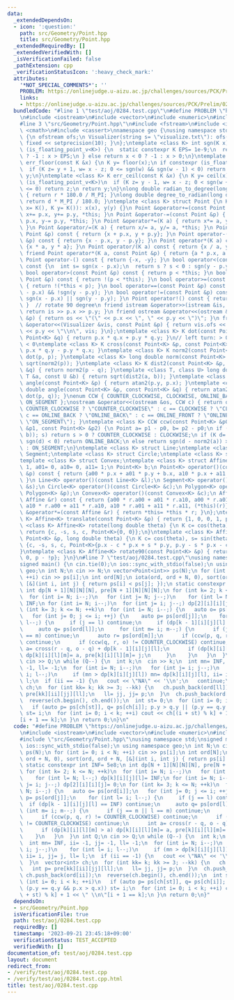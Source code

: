 ```yaml
---
data:
  _extendedDependsOn:
  - icon: ':question:'
    path: src/Geometry/Point.hpp
    title: src/Geometry/Point.hpp
  _extendedRequiredBy: []
  _extendedVerifiedWith: []
  _isVerificationFailed: false
  _pathExtension: cpp
  _verificationStatusIcon: ':heavy_check_mark:'
  attributes:
    '*NOT_SPECIAL_COMMENTS*': ''
    PROBLEM: https://onlinejudge.u-aizu.ac.jp/challenges/sources/PCK/Prelim/0284
    links:
    - https://onlinejudge.u-aizu.ac.jp/challenges/sources/PCK/Prelim/0284
  bundledCode: "#line 1 \"test/aoj/0284.test.cpp\"\n#define PROBLEM \"https://onlinejudge.u-aizu.ac.jp/challenges/sources/PCK/Prelim/0284\"\
    \n#include <iostream>\n#include <vector>\n#include <numeric>\n#include <algorithm>\n\
    #line 3 \"src/Geometry/Point.hpp\"\n#include <fstream>\n#include <iomanip>\n#include\
    \ <cmath>\n#include <cassert>\nnamespace geo {\nusing namespace std;\nstruct Visualizer\
    \ {\n ofstream ofs;\n Visualizer(string s= \"visualize.txt\"): ofs(s) { ofs <<\
    \ fixed << setprecision(10); }\n};\ntemplate <class K> int sgn(K x) {\n if constexpr\
    \ (is_floating_point_v<K>) {\n  static constexpr K EPS= 1e-9;\n  return x < -EPS\
    \ ? -1 : x > EPS;\n } else return x < 0 ? -1 : x > 0;\n}\ntemplate <class K> K\
    \ err_floor(const K &x) {\n K y= floor(x);\n if constexpr (is_floating_point_v<K>)\n\
    \  if (K z= y + 1, w= x - z; 0 <= sgn(w) && sgn(w - 1) < 0) return z;\n return\
    \ y;\n}\ntemplate <class K> K err_ceil(const K &x) {\n K y= ceil(x);\n if constexpr\
    \ (is_floating_point_v<K>)\n  if (K z= y - 1, w= x - z; 0 < sgn(w + 1) && sgn(w)\
    \ <= 0) return z;\n return y;\n}\nlong double radian_to_degree(long double r)\
    \ { return r * 180.0 / M_PI; }\nlong double degree_to_radian(long double d) {\
    \ return d * M_PI / 180.0; }\ntemplate <class K> struct Point {\n K x, y;\n Point(K\
    \ x= K(), K y= K()): x(x), y(y) {}\n Point &operator+=(const Point &p) { return\
    \ x+= p.x, y+= p.y, *this; }\n Point &operator-=(const Point &p) { return x-=\
    \ p.x, y-= p.y, *this; }\n Point &operator*=(K a) { return x*= a, y*= a, *this;\
    \ }\n Point &operator/=(K a) { return x/= a, y/= a, *this; }\n Point operator+(const\
    \ Point &p) const { return {x + p.x, y + p.y}; }\n Point operator-(const Point\
    \ &p) const { return {x - p.x, y - p.y}; }\n Point operator*(K a) const { return\
    \ {x * a, y * a}; }\n Point operator/(K a) const { return {x / a, y / a}; }\n\
    \ friend Point operator*(K a, const Point &p) { return {a * p.x, a * p.y}; }\n\
    \ Point operator-() const { return {-x, -y}; }\n bool operator<(const Point &p)\
    \ const {\n  int s= sgn(x - p.x);\n  return s ? s < 0 : sgn(y - p.y) < 0;\n }\n\
    \ bool operator>(const Point &p) const { return p < *this; }\n bool operator<=(const\
    \ Point &p) const { return !(p < *this); }\n bool operator>=(const Point &p) const\
    \ { return !(*this < p); }\n bool operator==(const Point &p) const { return !sgn(x\
    \ - p.x) && !sgn(y - p.y); }\n bool operator!=(const Point &p) const { return\
    \ sgn(x - p.x) || sgn(y - p.y); }\n Point operator!() const { return {-y, x};\
    \ }  // rotate 90 degree\n friend istream &operator>>(istream &is, Point &p) {\
    \ return is >> p.x >> p.y; }\n friend ostream &operator<<(ostream &os, const Point\
    \ &p) { return os << \"(\" << p.x << \", \" << p.y << \")\"; }\n friend Visualizer\
    \ &operator<<(Visualizer &vis, const Point &p) { return vis.ofs << p.x << \" \"\
    \ << p.y << \"\\n\", vis; }\n};\ntemplate <class K> K dot(const Point<K> &p, const\
    \ Point<K> &q) { return p.x * q.x + p.y * q.y; }\n// left turn: > 0, right turn:\
    \ < 0\ntemplate <class K> K cross(const Point<K> &p, const Point<K> &q) { return\
    \ p.x * q.y - p.y * q.x; }\ntemplate <class K> K norm2(const Point<K> &p) { return\
    \ dot(p, p); }\ntemplate <class K> long double norm(const Point<K> &p) { return\
    \ sqrt(norm2(p)); }\ntemplate <class K> K dist2(const Point<K> &p, const Point<K>\
    \ &q) { return norm2(p - q); }\ntemplate <class T, class U> long double dist(const\
    \ T &a, const U &b) { return sqrt(dist2(a, b)); }\ntemplate <class K> long double\
    \ angle(const Point<K> &p) { return atan2(p.y, p.x); }\ntemplate <class K> long\
    \ double angle(const Point<K> &p, const Point<K> &q) { return atan2(cross(p, q),\
    \ dot(p, q)); }\nenum CCW { COUNTER_CLOCKWISE, CLOCKWISE, ONLINE_BACK, ONLINE_FRONT,\
    \ ON_SEGMENT };\nostream &operator<<(ostream &os, CCW c) { return os << (c ==\
    \ COUNTER_CLOCKWISE ? \"COUNTER_CLOCKWISE\" : c == CLOCKWISE ? \"CLOCKWISE\" :\
    \ c == ONLINE_BACK ? \"ONLINE_BACK\" : c == ONLINE_FRONT ? \"ONLINE_FRONT\" :\
    \ \"ON_SEGMENT\"); }\ntemplate <class K> CCW ccw(const Point<K> &p0, const Point<K>\
    \ &p1, const Point<K> &p2) {\n Point a= p1 - p0, b= p2 - p0;\n if (int s= sgn(cross(a,\
    \ b)); s) return s > 0 ? COUNTER_CLOCKWISE : CLOCKWISE;\n if (K d= dot(a, b);\
    \ sgn(d) < 0) return ONLINE_BACK;\n else return sgn(d - norm2(a)) > 0 ? ONLINE_FRONT\
    \ : ON_SEGMENT;\n}\ntemplate <class K> struct Line;\ntemplate <class K> struct\
    \ Segment;\ntemplate <class K> struct Circle;\ntemplate <class K> struct Polygon;\n\
    template <class K> struct Convex;\ntemplate <class K> struct Affine {\n K a00=\
    \ 1, a01= 0, a10= 0, a11= 1;\n Point<K> b;\n Point<K> operator()(const Point<K>\
    \ &p) const { return {a00 * p.x + a01 * p.y + b.x, a10 * p.x + a11 * p.y + b.y};\
    \ }\n Line<K> operator()(const Line<K> &l);\n Segment<K> operator()(const Segment<K>\
    \ &s);\n Circle<K> operator()(const Circle<K> &c);\n Polygon<K> operator()(const\
    \ Polygon<K> &p);\n Convex<K> operator()(const Convex<K> &c);\n Affine operator*(const\
    \ Affine &r) const { return {a00 * r.a00 + a01 * r.a10, a00 * r.a01 + a01 * r.a11,\
    \ a10 * r.a00 + a11 * r.a10, a10 * r.a01 + a11 * r.a11, (*this)(r)}; }\n Affine\
    \ &operator*=(const Affine &r) { return *this= *this * r; }\n};\ntemplate <class\
    \ K> Affine<K> translate(const Point<K> &p) { return {1, 0, 0, 1, p}; }\ntemplate\
    \ <class K> Affine<K> rotate(long double theta) {\n K c= cos(theta), s= sin(theta);\n\
    \ return {c, -s, s, c, Point<K>{0, 0}};\n}\ntemplate <class K> Affine<K> rotate(const\
    \ Point<K> &p, long double theta) {\n K c= cos(theta), s= sin(theta);\n return\
    \ {c, -s, s, c, Point<K>{p.x - c * p.x + s * p.y, p.y - s * p.x - c * p.y}};\n\
    }\ntemplate <class K> Affine<K> rotate90(const Point<K> &p) { return {0, -1, 1,\
    \ 0, p - !p}; }\n}\n#line 7 \"test/aoj/0284.test.cpp\"\nusing namespace std;\n\
    signed main() {\n cin.tie(0);\n ios::sync_with_stdio(false);\n using namespace\
    \ geo;\n int N;\n cin >> N;\n vector<Point<int>> ps(N);\n for (int i= 0; i < N;\
    \ ++i) cin >> ps[i];\n int ord[N];\n iota(ord, ord + N, 0), sort(ord, ord + N,\
    \ [&](int i, int j) { return ps[i] < ps[j]; });\n static constexpr int INF= 5e8;\n\
    \ int dp[N + 1][N][N][N], pre[N + 1][N][N][N];\n for (int k= 2; k <= N; ++k)\n\
    \  for (int i= N; i--;)\n   for (int j= N; j--;)\n    for (int l= N; l--;) dp[k][i][j][l]=\
    \ INF;\n for (int i= N; i--;)\n  for (int j= i; j--;) dp[2][i][i][j]= 0;\n for\
    \ (int k= 3; k <= N; ++k)\n  for (int i= N; i--;) {\n   auto o= ps[ord[i]];\n\
    \   for (int j= 0; j <= i; ++j) {\n    auto p= ps[ord[j]];\n    for (int l= i;\
    \ l--;) {\n     if (j == l) continue;\n     if (dp[k - 1][i][j][l] == INF) continue;\n\
    \     auto q= ps[ord[l]];\n     for (int m= i; m--;) {\n      if (j == m || l\
    \ == m) continue;\n      auto r= ps[ord[m]];\n      if (ccw(p, q, r) != COUNTER_CLOCKWISE)\
    \ continue;\n      if (ccw(q, r, o) != COUNTER_CLOCKWISE) continue;\n      int\
    \ a= cross(r - q, o - q) + dp[k - 1][i][j][l];\n      if (dp[k][i][l][m] > a)\
    \ dp[k][i][l][m]= a, pre[k][i][l][m]= j;\n     }\n    }\n   }\n  }\n int Q;\n\
    \ cin >> Q;\n while (Q--) {\n  int k;\n  cin >> k;\n  int mn= INF, ii= -1, jj=\
    \ -1, ll= -1;\n  for (int i= N; i--;)\n   for (int j= i; j--;)\n    for (int l=\
    \ i; l--;)\n     if (mn > dp[k][i][j][l]) mn= dp[k][i][j][l], ii= i, jj= j, ll=\
    \ l;\n  if (ii == -1) {\n   cout << \"NA\" << '\\n';\n   continue;\n  }\n  vector<int>\
    \ ch;\n  for (int kk= k; kk >= 3; --kk) {\n   ch.push_back(ord[ll]);\n   int p=\
    \ pre[kk][ii][jj][ll];\n   ll= jj, jj= p;\n  }\n  ch.push_back(ord[ll]), ch.push_back(ord[ii]);\n\
    \  reverse(ch.begin(), ch.end());\n  int st= 0;\n  for (int i= 0; i < k; ++i)\n\
    \   if (auto p= ps[ch[st]], q= ps[ch[i]]; p.y > q.y || (p.y == q.y && p.x > q.x))\
    \ st= i;\n  for (int i= 0; i < k; ++i) cout << ch[(i + st) % k] + 1 << \" \\n\"\
    [i + 1 == k];\n }\n return 0;\n}\n"
  code: "#define PROBLEM \"https://onlinejudge.u-aizu.ac.jp/challenges/sources/PCK/Prelim/0284\"\
    \n#include <iostream>\n#include <vector>\n#include <numeric>\n#include <algorithm>\n\
    #include \"src/Geometry/Point.hpp\"\nusing namespace std;\nsigned main() {\n cin.tie(0);\n\
    \ ios::sync_with_stdio(false);\n using namespace geo;\n int N;\n cin >> N;\n vector<Point<int>>\
    \ ps(N);\n for (int i= 0; i < N; ++i) cin >> ps[i];\n int ord[N];\n iota(ord,\
    \ ord + N, 0), sort(ord, ord + N, [&](int i, int j) { return ps[i] < ps[j]; });\n\
    \ static constexpr int INF= 5e8;\n int dp[N + 1][N][N][N], pre[N + 1][N][N][N];\n\
    \ for (int k= 2; k <= N; ++k)\n  for (int i= N; i--;)\n   for (int j= N; j--;)\n\
    \    for (int l= N; l--;) dp[k][i][j][l]= INF;\n for (int i= N; i--;)\n  for (int\
    \ j= i; j--;) dp[2][i][i][j]= 0;\n for (int k= 3; k <= N; ++k)\n  for (int i=\
    \ N; i--;) {\n   auto o= ps[ord[i]];\n   for (int j= 0; j <= i; ++j) {\n    auto\
    \ p= ps[ord[j]];\n    for (int l= i; l--;) {\n     if (j == l) continue;\n   \
    \  if (dp[k - 1][i][j][l] == INF) continue;\n     auto q= ps[ord[l]];\n     for\
    \ (int m= i; m--;) {\n      if (j == m || l == m) continue;\n      auto r= ps[ord[m]];\n\
    \      if (ccw(p, q, r) != COUNTER_CLOCKWISE) continue;\n      if (ccw(q, r, o)\
    \ != COUNTER_CLOCKWISE) continue;\n      int a= cross(r - q, o - q) + dp[k - 1][i][j][l];\n\
    \      if (dp[k][i][l][m] > a) dp[k][i][l][m]= a, pre[k][i][l][m]= j;\n     }\n\
    \    }\n   }\n  }\n int Q;\n cin >> Q;\n while (Q--) {\n  int k;\n  cin >> k;\n\
    \  int mn= INF, ii= -1, jj= -1, ll= -1;\n  for (int i= N; i--;)\n   for (int j=\
    \ i; j--;)\n    for (int l= i; l--;)\n     if (mn > dp[k][i][j][l]) mn= dp[k][i][j][l],\
    \ ii= i, jj= j, ll= l;\n  if (ii == -1) {\n   cout << \"NA\" << '\\n';\n   continue;\n\
    \  }\n  vector<int> ch;\n  for (int kk= k; kk >= 3; --kk) {\n   ch.push_back(ord[ll]);\n\
    \   int p= pre[kk][ii][jj][ll];\n   ll= jj, jj= p;\n  }\n  ch.push_back(ord[ll]),\
    \ ch.push_back(ord[ii]);\n  reverse(ch.begin(), ch.end());\n  int st= 0;\n  for\
    \ (int i= 0; i < k; ++i)\n   if (auto p= ps[ch[st]], q= ps[ch[i]]; p.y > q.y ||\
    \ (p.y == q.y && p.x > q.x)) st= i;\n  for (int i= 0; i < k; ++i) cout << ch[(i\
    \ + st) % k] + 1 << \" \\n\"[i + 1 == k];\n }\n return 0;\n}"
  dependsOn:
  - src/Geometry/Point.hpp
  isVerificationFile: true
  path: test/aoj/0284.test.cpp
  requiredBy: []
  timestamp: '2023-09-21 23:45:18+09:00'
  verificationStatus: TEST_ACCEPTED
  verifiedWith: []
documentation_of: test/aoj/0284.test.cpp
layout: document
redirect_from:
- /verify/test/aoj/0284.test.cpp
- /verify/test/aoj/0284.test.cpp.html
title: test/aoj/0284.test.cpp
---
```

